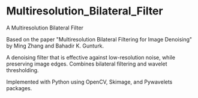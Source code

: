 # Multiresolution_Bilateral_Filter
A Multiresolution Bilateral Filter

Based on the paper "Multiresolution Bilateral Filtering for Image Denoising"
by Ming Zhang and Bahadir K. Gunturk.

A denoising filter that is effective against low-resolution noise, while preserving image edges.
Combines bilateral filtering and wavelet thresholding.

Implemented with Python using OpenCV, Skimage, and Pywavelets packages.